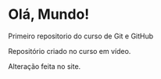 # Olá, Mundo!
 Primeiro repositorio do curso de Git e GitHub

 Repositório criado no curso em vídeo.
 
 Alteração feita no site.
